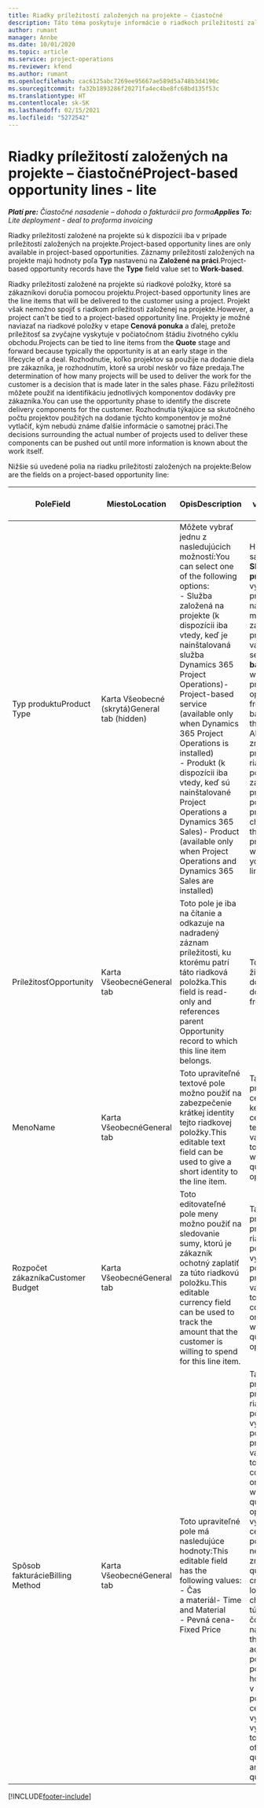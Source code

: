 ```yaml
---
title: Riadky príležitostí založených na projekte – čiastočné
description: Táto téma poskytuje informácie o riadkoch príležitostí založených na projekte. (Pro)
author: rumant
manager: Annbe
ms.date: 10/01/2020
ms.topic: article
ms.service: project-operations
ms.reviewer: kfend
ms.author: rumant
ms.openlocfilehash: cac6125abc7269ee95667ae589d5a748b3d4190c
ms.sourcegitcommit: fa32b1893286f20271fa4ec4be8fc68bd135f53c
ms.translationtype: HT
ms.contentlocale: sk-SK
ms.lasthandoff: 02/15/2021
ms.locfileid: "5272542"
---
```

# <a name="project-based-opportunity-lines---lite"></a><span data-ttu-id="790a0-104">Riadky príležitostí založených na projekte – čiastočné</span><span class="sxs-lookup"><span data-stu-id="790a0-104">Project-based opportunity lines - lite</span></span>

<span data-ttu-id="790a0-105">_**Platí pre:** Čiastočné nasadenie – dohoda o fakturácii pro forma_</span><span class="sxs-lookup"><span data-stu-id="790a0-105">_**Applies To:** Lite deployment - deal to proforma invoicing_</span></span>

<span data-ttu-id="790a0-106">Riadky príležitostí založené na projekte sú k dispozícii iba v prípade príležitostí založených na projekte.</span><span class="sxs-lookup"><span data-stu-id="790a0-106">Project-based opportunity lines are only available in project-based opportunities.</span></span> <span data-ttu-id="790a0-107">Záznamy príležitostí založených na projekte majú hodnoty poľa **Typ** nastavenú na **Založené na práci**.</span><span class="sxs-lookup"><span data-stu-id="790a0-107">Project-based opportunity records have the **Type** field value set to **Work-based**.</span></span>

<span data-ttu-id="790a0-108">Riadky príležitostí založené na projekte sú riadkové položky, ktoré sa zákazníkovi doručia pomocou projektu.</span><span class="sxs-lookup"><span data-stu-id="790a0-108">Project-based opportunity lines are the line items that will be delivered to the customer using a project.</span></span> <span data-ttu-id="790a0-109">Projekt však nemožno spojiť s riadkom príležitosti založenej na projekte.</span><span class="sxs-lookup"><span data-stu-id="790a0-109">However, a project can't be tied to a project-based opportunity line.</span></span> <span data-ttu-id="790a0-110">Projekty je možné naviazať na riadkové položky v etape **Cenová ponuka** a ďalej, pretože príležitosť sa zvyčajne vyskytuje v počiatočnom štádiu životného cyklu obchodu.</span><span class="sxs-lookup"><span data-stu-id="790a0-110">Projects can be tied to line items from the **Quote** stage and forward because typically the opportunity is at an early stage in the lifecycle of a deal.</span></span> <span data-ttu-id="790a0-111">Rozhodnutie, koľko projektov sa použije na dodanie diela pre zákazníka, je rozhodnutím, ktoré sa urobí neskôr vo fáze predaja.</span><span class="sxs-lookup"><span data-stu-id="790a0-111">The determination of how many projects will be used to deliver the work for the customer is a decision that is made later in the sales phase.</span></span> <span data-ttu-id="790a0-112">Fázu príležitosti môžete použiť na identifikáciu jednotlivých komponentov dodávky pre zákazníka.</span><span class="sxs-lookup"><span data-stu-id="790a0-112">You can use the opportunity phase to identify the discrete delivery components for the customer.</span></span> <span data-ttu-id="790a0-113">Rozhodnutia týkajúce sa skutočného počtu projektov použitých na dodanie týchto komponentov je možné vytlačiť, kým nebudú známe ďalšie informácie o samotnej práci.</span><span class="sxs-lookup"><span data-stu-id="790a0-113">The decisions surrounding the actual number of projects used to deliver these components can be pushed out until more information is known about the work itself.</span></span>

<span data-ttu-id="790a0-114">Nižšie sú uvedené polia na riadku príležitostí založených na projekte:</span><span class="sxs-lookup"><span data-stu-id="790a0-114">Below are the fields on a project-based opportunity line:</span></span>

| <span data-ttu-id="790a0-115">**Pole**</span><span class="sxs-lookup"><span data-stu-id="790a0-115">**Field**</span></span> | <span data-ttu-id="790a0-116">**Miesto**</span><span class="sxs-lookup"><span data-stu-id="790a0-116">**Location**</span></span> | <span data-ttu-id="790a0-117">**Opis**</span><span class="sxs-lookup"><span data-stu-id="790a0-117">**Description**</span></span> | <span data-ttu-id="790a0-118">**Nadväzujúci vplyv**</span><span class="sxs-lookup"><span data-stu-id="790a0-118">**Downstream impact**</span></span> |
| --- | --- | --- | --- |
| <span data-ttu-id="790a0-119">Typ produktu</span><span class="sxs-lookup"><span data-stu-id="790a0-119">Product Type</span></span> | <span data-ttu-id="790a0-120">Karta Všeobecné (skrytá)</span><span class="sxs-lookup"><span data-stu-id="790a0-120">General tab (hidden)</span></span> | <span data-ttu-id="790a0-121">Môžete vybrať jednu z nasledujúcich možností:</span><span class="sxs-lookup"><span data-stu-id="790a0-121">You can select one of the following options:</span></span></br><span data-ttu-id="790a0-122">- Služba založená na projekte (k dispozícii iba vtedy, keď je nainštalovaná služba Dynamics 365 Project Operations)</span><span class="sxs-lookup"><span data-stu-id="790a0-122">- Project-based service (available only when Dynamics 365 Project Operations is installed)</span></span></br><span data-ttu-id="790a0-123">- Produkt (k dispozícii iba vtedy, keď sú nainštalované Project Operations a Dynamics 365 Sales)</span><span class="sxs-lookup"><span data-stu-id="790a0-123">- Product (available only when Project Operations and Dynamics 365 Sales are installed)</span></span> | <span data-ttu-id="790a0-124">Hodnota tohto poľa sa nastaví na **Služba založená na projekte**, keď vytvoríte riadok príležitosti založenej na projekte z mriežky riadkov na základe projektu v príležitosti.</span><span class="sxs-lookup"><span data-stu-id="790a0-124">The value of this field is set to **Project-based service** when you create a project-based opportunity line from the project-based lines grid on the Opportunity.</span></span> <br> <span data-ttu-id="790a0-125">Ak túto hodnotu zmeníte alebo prepíšete, vo vašich riadkových položkách založených na projekte nebude povolená funkčnosť projektu.</span><span class="sxs-lookup"><span data-stu-id="790a0-125">If you change or override this value, the project functionality won't be enabled on your project-based line items.</span></span> |
| <span data-ttu-id="790a0-126">Príležitosť</span><span class="sxs-lookup"><span data-stu-id="790a0-126">Opportunity</span></span> | <span data-ttu-id="790a0-127">Karta Všeobecné</span><span class="sxs-lookup"><span data-stu-id="790a0-127">General tab</span></span> | <span data-ttu-id="790a0-128">Toto pole je iba na čítanie a odkazuje na nadradený záznam príležitosti, ku ktorému patrí táto riadková položka.</span><span class="sxs-lookup"><span data-stu-id="790a0-128">This field is read-only and references parent Opportunity record to which this line item belongs.</span></span> | <span data-ttu-id="790a0-129">Toto pole nemá žiadny následný dopad.</span><span class="sxs-lookup"><span data-stu-id="790a0-129">There is no downstream impact from this field.</span></span> |
| <span data-ttu-id="790a0-130">Meno</span><span class="sxs-lookup"><span data-stu-id="790a0-130">Name</span></span> | <span data-ttu-id="790a0-131">Karta Všeobecné</span><span class="sxs-lookup"><span data-stu-id="790a0-131">General tab</span></span> | <span data-ttu-id="790a0-132">Toto upraviteľné textové pole možno použiť na zabezpečenie krátkej identity tejto riadkovej položky.</span><span class="sxs-lookup"><span data-stu-id="790a0-132">This editable text field can be used to give a short identity to the line item.</span></span> | <span data-ttu-id="790a0-133">Táto hodnota sa prenesie do riadka cenovej ponuky, keď vytvoríte cenovú ponuku z tejto príležitosti.</span><span class="sxs-lookup"><span data-stu-id="790a0-133">This value is carried over to the quote line when you create a quote from this opportunity.</span></span> |
| <span data-ttu-id="790a0-134">Rozpočet zákazníka</span><span class="sxs-lookup"><span data-stu-id="790a0-134">Customer Budget</span></span> | <span data-ttu-id="790a0-135">Karta Všeobecné</span><span class="sxs-lookup"><span data-stu-id="790a0-135">General tab</span></span> | <span data-ttu-id="790a0-136">Toto editovateľné pole meny možno použiť na sledovanie sumy, ktorú je zákazník ochotný zaplatiť za túto riadkovú položku.</span><span class="sxs-lookup"><span data-stu-id="790a0-136">This editable currency field can be used to track the amount that the customer is willing to spend for this line item.</span></span> | <span data-ttu-id="790a0-137">Táto hodnota sa prenesie do príslušného poľa pre riadok cenovej ponuky, keď vytvoríte cenovú ponuku z tejto príležitosti.</span><span class="sxs-lookup"><span data-stu-id="790a0-137">This value is carried over to the corresponding field on the quote line when you create a quote from this opportunity.</span></span> |
| <span data-ttu-id="790a0-138">Spôsob fakturácie</span><span class="sxs-lookup"><span data-stu-id="790a0-138">Billing Method</span></span> | <span data-ttu-id="790a0-139">Karta Všeobecné</span><span class="sxs-lookup"><span data-stu-id="790a0-139">General tab</span></span> | <span data-ttu-id="790a0-140">Toto upraviteľné pole má nasledujúce hodnoty:</span><span class="sxs-lookup"><span data-stu-id="790a0-140">This editable field has the following values:</span></span></br><span data-ttu-id="790a0-141">- Čas a materiál</span><span class="sxs-lookup"><span data-stu-id="790a0-141">- Time and Material</span></span></br><span data-ttu-id="790a0-142">- Pevná cena</span><span class="sxs-lookup"><span data-stu-id="790a0-142">- Fixed Price</span></span> | <span data-ttu-id="790a0-143">Táto hodnota sa prenesie do príslušného poľa pre riadok cenovej ponuky, keď vytvoríte cenovú ponuku z tejto príležitosti.</span><span class="sxs-lookup"><span data-stu-id="790a0-143">This value is carried over to the corresponding field on the quote line when you create a quote from this opportunity.</span></span> <span data-ttu-id="790a0-144">Po vytvorení riadka cenovej ponuky je pole uzamknuté a nemožno ho zmeniť.</span><span class="sxs-lookup"><span data-stu-id="790a0-144">After the quote line is created, the field is locked and can't be changed.</span></span> <span data-ttu-id="790a0-145">Priraďte túto hodnotu poľa čo najpresnejšie.</span><span class="sxs-lookup"><span data-stu-id="790a0-145">Assign this field value as accurately as possible.</span></span> <span data-ttu-id="790a0-146">Ak potrebujete zmeniť hodnotu tohto poľa v riadku cenovej ponuky, riadok cenovej ponuky vymažte a znova vytvorte.</span><span class="sxs-lookup"><span data-stu-id="790a0-146">If you need to change the value of this field on the quote line, delete and re-create the quote line.</span></span> |


[!INCLUDE[footer-include](../../includes/footer-banner.md)]